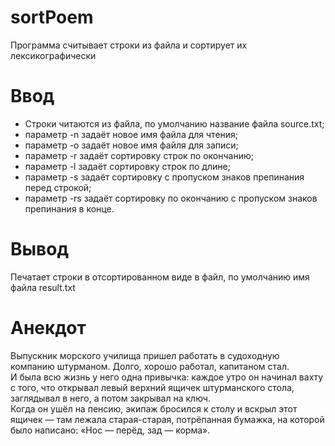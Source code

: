 # sortPoem

 Программа считывает строки из файла и сортирует их лексикографически  
 # Ввод  
 * Строки читаются из файла, по умолчанию название файла source.txt;  
 * параметр -n задаёт новое имя файла для чтения;  
 * параметр -o задаёт новое имя файля для записи;  
 * параметр -r задаёт сортировку строк по окончанию;  
 * параметр -l задаёт сортировку строк по длине;  
 * параметр -s задаёт сортировку с пропуском знаков препинания перед строкой;  
 * параметр -rs задаёт сортировку по окончанию с пропуском знаков препинания в конце.  
 # Вывод  
 Печатает строки в отсортированном виде в файл, по умолчанию имя файла result.txt
 # Анекдот
 Выпускник морского училища пришел работать в судоходную компанию штурманом. Долго, хорошо работал, капитаном стал.  
 И была всю жизнь у него одна привычка: каждое утро он начинал вахту с того, что открывал левый верхний ящичек штурманского стола, заглядывал в него, а потом закрывал на ключ.   
 Когда он ушёл на пенсию, экипаж бросился к столу и вскрыл этот ящичек — там лежала старая-старая, потрёпанная бумажка, на которой было написано: «Нос — перёд, зад — корма».
